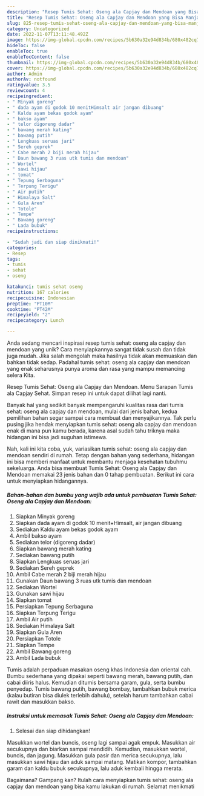 ```yaml
---
description: "Resep Tumis Sehat: Oseng ala Capjay dan Mendoan yang Bisa Manjain Lidah"
title: "Resep Tumis Sehat: Oseng ala Capjay dan Mendoan yang Bisa Manjain Lidah"
slug: 825-resep-tumis-sehat-oseng-ala-capjay-dan-mendoan-yang-bisa-manjain-lidah
category: Uncategorized
date: 2022-11-07T13:11:48.492Z
image: https://img-global.cpcdn.com/recipes/5b630a32e94d834b/680x482cq70/tumis-sehat-oseng-ala-capjay-dan-mendoan-foto-resep-utama.jpg
hideToc: false
enableToc: true
enableTocContent: false
thumbnail: https://img-global.cpcdn.com/recipes/5b630a32e94d834b/680x482cq70/tumis-sehat-oseng-ala-capjay-dan-mendoan-foto-resep-utama.jpg
cover: https://img-global.cpcdn.com/recipes/5b630a32e94d834b/680x482cq70/tumis-sehat-oseng-ala-capjay-dan-mendoan-foto-resep-utama.jpg
author: Admin
authorAv: notfound
ratingvalue: 3.5
reviewcount: 4
recipeingredient:
- " Minyak goreng"
- " dada ayam di godok 10 menitHimsalt air jangan dibuang"
- " Kaldu ayam bekas godok ayam"
- " bakso ayam"
- " telor digoreng dadar"
- " bawang merah kating"
- " bawang putih"
- " Lengkuas seruas jari"
- " Sereh geprek"
- " Cabe merah 2 biji merah hijau"
- " Daun bawang 3 ruas utk tumis dan mendoan"
- " Wortel"
- " sawi hijau"
- " tomat"
- " Tepung Serbaguna"
- " Terpung Terigu"
- " Air putih"
- " Himalaya Salt"
- " Gula Aren"
- " Totole"
- " Tempe"
- " Bawang goreng"
- " Lada bubuk"
recipeinstructions:

- "Sudah jadi dan siap dinikmati!"
categories:
- Resep
tags:
- tumis
- sehat
- oseng

katakunci: tumis sehat oseng 
nutrition: 167 calories
recipecuisine: Indonesian
preptime: "PT10M"
cooktime: "PT42M"
recipeyield: "2"
recipecategory: Lunch

---
```





Anda sedang mencari inspirasi resep tumis sehat: oseng ala capjay dan mendoan yang unik? Cara menyiapkannya sangat tidak susah dan tidak juga mudah. Jika salah mengolah maka hasilnya tidak akan memuaskan dan bahkan tidak sedap. Padahal tumis sehat: oseng ala capjay dan mendoan yang enak seharusnya punya aroma dan rasa yang mampu memancing selera Kita.





Resep Tumis Sehat: Oseng ala Capjay dan Mendoan. Menu Sarapan Tumis ala Capjay Sehat. Simpan resep ini untuk dapat dilihat lagi nanti.

Banyak hal yang sedikit banyak mempengaruhi kualitas rasa dari tumis sehat: oseng ala capjay dan mendoan, mulai dari jenis bahan, kedua pemilihan bahan segar sampai cara membuat dan menyajikannya. Tak perlu pusing jika hendak menyiapkan tumis sehat: oseng ala capjay dan mendoan enak di mana pun kamu berada, karena asal sudah tahu triknya maka hidangan ini bisa jadi suguhan istimewa.






Nah, kali ini kita coba, yuk, variasikan tumis sehat: oseng ala capjay dan mendoan sendiri di rumah. Tetap dengan bahan yang sederhana, hidangan ini bisa memberi manfaat untuk membantu menjaga kesehatan tubuhmu sekeluarga. Anda bisa membuat Tumis Sehat: Oseng ala Capjay dan Mendoan memakai 23 jenis bahan dan 0 tahap pembuatan. Berikut ini cara untuk menyiapkan hidangannya.

<!--inarticleads1-->

##### Bahan-bahan dan bumbu yang wajib ada untuk pembuatan Tumis Sehat: Oseng ala Capjay dan Mendoan:

1. Siapkan  Minyak goreng
1. Siapkan  dada ayam di godok 10 menit+Himsalt, air jangan dibuang
1. Sediakan  Kaldu ayam bekas godok ayam
1. Ambil  bakso ayam
1. Sediakan  telor (digoreng dadar)
1. Siapkan  bawang merah kating
1. Sediakan  bawang putih
1. Siapkan  Lengkuas seruas jari
1. Sediakan  Sereh geprek
1. Ambil  Cabe merah 2 biji merah hijau
1. Gunakan  Daun bawang 3 ruas utk tumis dan mendoan
1. Sediakan  Wortel
1. Gunakan  sawi hijau
1. Siapkan  tomat
1. Persiapkan  Tepung Serbaguna
1. Siapkan  Terpung Terigu
1. Ambil  Air putih
1. Sediakan  Himalaya Salt
1. Siapkan  Gula Aren
1. Persiapkan  Totole
1. Siapkan  Tempe
1. Ambil  Bawang goreng
1. Ambil  Lada bubuk


Tumis adalah perpaduan masakan oseng khas Indonesia dan oriental cah. Bumbu sederhana yang dipakai seperti bawang merah, bawang putih, dan cabai diiris halus. Kemudian ditumis bersama garam, gula, serta bumbu penyedap. Tumis bawang putih, bawang bombay, tambahkan bubuk merica (kalau butiran bisa diulek terlebih dahulu), setelah harum tambahkan cabai rawit dan masukkan bakso. 

<!--inarticleads2-->

##### Instruksi untuk memasak Tumis Sehat: Oseng ala Capjay dan Mendoan:


1. Selesai dan siap dihidangkan!

Masukkan wortel dan buncis, oseng lagi sampai agak empuk. Masukkan air secukupnya dan biarkan sampai mendidih. Kemudian, masukkan wortel, buncis, dan jagung. Masukkan gula pasir dan merica secukupnya, lalu masukkan sawi hijau dan aduk sampai matang. Matikan kompor, tambahkan garam dan kaldu bubuk secukupnya, lalu aduk kembali hingga merata. 

Bagaimana? Gampang kan? Itulah cara menyiapkan tumis sehat: oseng ala capjay dan mendoan yang bisa kamu lakukan di rumah. Selamat menikmati
